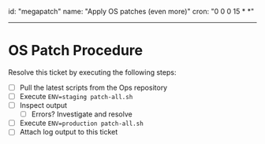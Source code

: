 id: "megapatch"
name: "Apply OS patches (even more)"
cron: "0 0 0 15 * *"

---

# OS Patch Procedure

Resolve this ticket by executing the following steps:

- [ ] Pull the latest scripts from the Ops repository
- [ ] Execute `ENV=staging patch-all.sh`
- [ ] Inspect output
  - [ ] Errors? Investigate and resolve
- [ ] Execute `ENV=production patch-all.sh`
- [ ] Attach log output to this ticket
